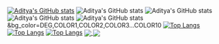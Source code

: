 [![Aditya's GitHub stats](https://github-readme-stats.vercel.app/api?username=adityashah8877)](https://github.com/anuraghazra/github-readme-stats)
![Aditya's GitHub stats](https://github-readme-stats.vercel.app/api?username=adityashah8877&count_private=true)
![Aditya's GitHub stats](https://github-readme-stats.vercel.app/api?username=adityashah8877&show_icons=true)
![Aditya's GitHub stats](https://github-readme-stats.vercel.app/api?username=adityashah8877&show_icons=true)
![Aditya's GitHub stats](https://github-readme-stats.vercel.app/api?username=adityashah8877&show_icons=true&theme=radical)
&bg_color=DEG,COLOR1,COLOR2,COLOR3...COLOR10
[![Top Langs](https://github-readme-stats.vercel.app/api/top-langs/?username=adityashah8877)](https://github.com/anuraghazra/github-readme-stats)
[![Top Langs](https://github-readme-stats.vercel.app/api/top-langs/?username=adityashah8877&exclude_repo=github-readme-stats,anuraghazra.github.io)](https://github.com/anuraghazra/github-readme-stats)
[![Top Langs](https://github-readme-stats.vercel.app/api/top-langs/?username=adityashah8877&hide=javascript,html)](https://github.com/anuraghazra/github-readme-stats)
<a href="https://github.com/anuraghazra/github-readme-stats">
  <img align="center" src="https://github-readme-stats.vercel.app/api/pin/?username=adityashah8877&repo=github-readme-stats" />
</a>
<a href="https://github.com/anuraghazra/convoychat">
  <img align="center" src="https://github-readme-stats.vercel.app/api/pin/?username=adityashah8877&repo=convoychat" />
</a>
